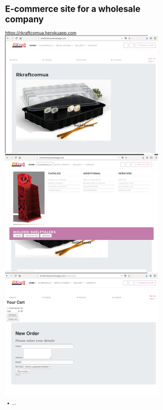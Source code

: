 # E-commerce site for a wholesale company
https://rkraftcomua.herokuapp.com
![screenshot](app/assets/images/4.png)
![screenshot](app/assets/images/5.png)
![screenshot](app/assets/images/6.png)



* ...
